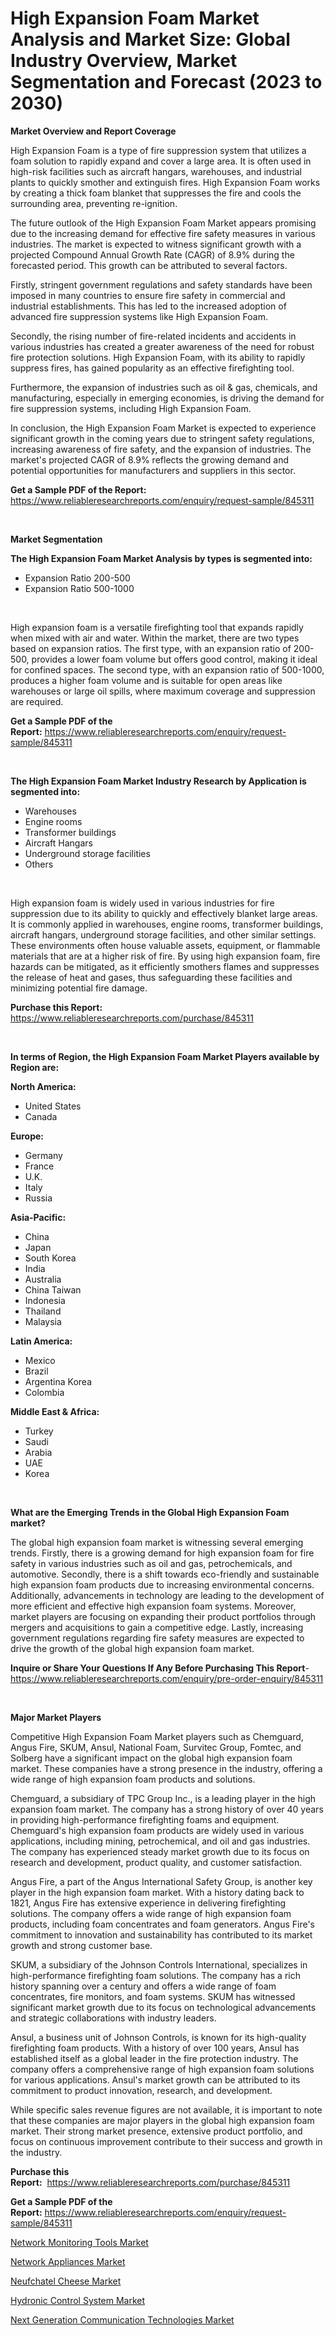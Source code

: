 <p><h1>High Expansion Foam Market Analysis and Market Size: Global Industry Overview, Market Segmentation and Forecast (2023 to 2030)</h1></p><p><strong>Market Overview and Report Coverage</strong></p>
<p><p>High Expansion Foam is a type of fire suppression system that utilizes a foam solution to rapidly expand and cover a large area. It is often used in high-risk facilities such as aircraft hangars, warehouses, and industrial plants to quickly smother and extinguish fires. High Expansion Foam works by creating a thick foam blanket that suppresses the fire and cools the surrounding area, preventing re-ignition.</p><p>The future outlook of the High Expansion Foam Market appears promising due to the increasing demand for effective fire safety measures in various industries. The market is expected to witness significant growth with a projected Compound Annual Growth Rate (CAGR) of 8.9% during the forecasted period. This growth can be attributed to several factors.</p><p>Firstly, stringent government regulations and safety standards have been imposed in many countries to ensure fire safety in commercial and industrial establishments. This has led to the increased adoption of advanced fire suppression systems like High Expansion Foam.</p><p>Secondly, the rising number of fire-related incidents and accidents in various industries has created a greater awareness of the need for robust fire protection solutions. High Expansion Foam, with its ability to rapidly suppress fires, has gained popularity as an effective firefighting tool.</p><p>Furthermore, the expansion of industries such as oil & gas, chemicals, and manufacturing, especially in emerging economies, is driving the demand for fire suppression systems, including High Expansion Foam.</p><p>In conclusion, the High Expansion Foam Market is expected to experience significant growth in the coming years due to stringent safety regulations, increasing awareness of fire safety, and the expansion of industries. The market's projected CAGR of 8.9% reflects the growing demand and potential opportunities for manufacturers and suppliers in this sector.</p></p>
<p><strong>Get a Sample PDF of the Report:</strong> <a href="https://www.reliableresearchreports.com/enquiry/request-sample/845311">https://www.reliableresearchreports.com/enquiry/request-sample/845311</a></p>
<p>&nbsp;</p>
<p><strong>Market Segmentation</strong></p>
<p><strong>The High Expansion Foam Market Analysis by types is segmented into:</strong></p>
<p><ul><li>Expansion Ratio 200-500</li><li>Expansion Ratio 500-1000</li></ul></p>
<p>&nbsp;</p>
<p><p>High expansion foam is a versatile firefighting tool that expands rapidly when mixed with air and water. Within the market, there are two types based on expansion ratios. The first type, with an expansion ratio of 200-500, provides a lower foam volume but offers good control, making it ideal for confined spaces. The second type, with an expansion ratio of 500-1000, produces a higher foam volume and is suitable for open areas like warehouses or large oil spills, where maximum coverage and suppression are required.</p></p>
<p><strong>Get a Sample PDF of the Report:</strong>&nbsp;<a href="https://www.reliableresearchreports.com/enquiry/request-sample/845311">https://www.reliableresearchreports.com/enquiry/request-sample/845311</a></p>
<p>&nbsp;</p>
<p><strong>The High Expansion Foam Market Industry Research by Application is segmented into:</strong></p>
<p><ul><li>Warehouses</li><li>Engine rooms</li><li>Transformer buildings</li><li>Aircraft Hangars</li><li>Underground storage facilities</li><li>Others</li></ul></p>
<p>&nbsp;</p>
<p><p>High expansion foam is widely used in various industries for fire suppression due to its ability to quickly and effectively blanket large areas. It is commonly applied in warehouses, engine rooms, transformer buildings, aircraft hangars, underground storage facilities, and other similar settings. These environments often house valuable assets, equipment, or flammable materials that are at a higher risk of fire. By using high expansion foam, fire hazards can be mitigated, as it efficiently smothers flames and suppresses the release of heat and gases, thus safeguarding these facilities and minimizing potential fire damage.</p></p>
<p><strong>Purchase this Report:</strong>&nbsp; <a href="https://www.reliableresearchreports.com/purchase/845311">https://www.reliableresearchreports.com/purchase/845311</a></p>
<p>&nbsp;</p>
<p><strong>In terms of Region, the High Expansion Foam Market Players available by Region are:</strong></p>
<p>
    <p> <strong> North America: </strong>
        <ul>
            <li>United States</li>
            <li>Canada</li>
        </ul>
        </p> 
    <p> <strong> Europe: </strong>
        <ul>
            <li>Germany</li>
            <li>France</li>
            <li>U.K.</li>
            <li>Italy</li>
            <li>Russia</li>
        </ul>
        </p> 
    <p> <strong> Asia-Pacific: </strong>
        <ul>
            <li>China</li>
            <li>Japan</li>
            <li>South Korea</li>
            <li>India</li>
            <li>Australia</li>
            <li>China Taiwan</li>
            <li>Indonesia</li>
            <li>Thailand</li>
            <li>Malaysia</li>
        </ul>
        </p> 
    <p> <strong> Latin America: </strong>
        <ul>
            <li>Mexico</li>
            <li>Brazil</li>
            <li>Argentina Korea</li>
            <li>Colombia</li>
        </ul>
        </p> 
    <p> <strong> Middle East & Africa: </strong>
        <ul>
            <li>Turkey</li>
            <li>Saudi</li>
            <li>Arabia</li>
            <li>UAE</li>
            <li>Korea</li>
        </ul>
    </p>
    </p>
<p>&nbsp;</p>
<p><strong>What are the Emerging Trends in the Global High Expansion Foam market?</strong></p>
<p><p>The global high expansion foam market is witnessing several emerging trends. Firstly, there is a growing demand for high expansion foam for fire safety in various industries such as oil and gas, petrochemicals, and automotive. Secondly, there is a shift towards eco-friendly and sustainable high expansion foam products due to increasing environmental concerns. Additionally, advancements in technology are leading to the development of more efficient and effective high expansion foam systems. Moreover, market players are focusing on expanding their product portfolios through mergers and acquisitions to gain a competitive edge. Lastly, increasing government regulations regarding fire safety measures are expected to drive the growth of the global high expansion foam market.</p></p>
<p><strong>Inquire or Share Your Questions If Any Before Purchasing This Report</strong>- <a href="https://www.reliableresearchreports.com/enquiry/pre-order-enquiry/845311">https://www.reliableresearchreports.com/enquiry/pre-order-enquiry/845311</a></p>
<p>&nbsp;</p>
<p><strong>Major Market Players</strong></p>
<p><p>Competitive High Expansion Foam Market players such as Chemguard, Angus Fire, SKUM, Ansul, National Foam, Survitec Group, Fomtec, and Solberg have a significant impact on the global high expansion foam market. These companies have a strong presence in the industry, offering a wide range of high expansion foam products and solutions.</p><p>Chemguard, a subsidiary of TPC Group Inc., is a leading player in the high expansion foam market. The company has a strong history of over 40 years in providing high-performance firefighting foams and equipment. Chemguard's high expansion foam products are widely used in various applications, including mining, petrochemical, and oil and gas industries. The company has experienced steady market growth due to its focus on research and development, product quality, and customer satisfaction.</p><p>Angus Fire, a part of the Angus International Safety Group, is another key player in the high expansion foam market. With a history dating back to 1821, Angus Fire has extensive experience in delivering firefighting solutions. The company offers a wide range of high expansion foam products, including foam concentrates and foam generators. Angus Fire's commitment to innovation and sustainability has contributed to its market growth and strong customer base.</p><p>SKUM, a subsidiary of the Johnson Controls International, specializes in high-performance firefighting foam solutions. The company has a rich history spanning over a century and offers a wide range of foam concentrates, fire monitors, and foam systems. SKUM has witnessed significant market growth due to its focus on technological advancements and strategic collaborations with industry leaders.</p><p>Ansul, a business unit of Johnson Controls, is known for its high-quality firefighting foam products. With a history of over 100 years, Ansul has established itself as a global leader in the fire protection industry. The company offers a comprehensive range of high expansion foam solutions for various applications. Ansul's market growth can be attributed to its commitment to product innovation, research, and development.</p><p>While specific sales revenue figures are not available, it is important to note that these companies are major players in the global high expansion foam market. Their strong market presence, extensive product portfolio, and focus on continuous improvement contribute to their success and growth in the industry.</p></p>
<p><strong>Purchase this Report:</strong>&nbsp;&nbsp;<a href="https://www.reliableresearchreports.com/purchase/845311">https://www.reliableresearchreports.com/purchase/845311</a></p>
<p></p>
<p><strong>Get a Sample PDF of the Report:</strong>&nbsp;<a href="https://www.reliableresearchreports.com/enquiry/request-sample/845311">https://www.reliableresearchreports.com/enquiry/request-sample/845311</a></p>
<p><p><a href="https://medium.com/@janrussell6445/network-monitoring-tools-market-competitive-analysis-market-trends-and-forecast-to-2030-0300ae26ad5d">Network Monitoring Tools Market</a></p><p><a href="https://medium.com/@catherinemartinez15/network-appliances-market-competitive-analysis-market-trends-and-forecast-to-2030-1d7776d13f0e">Network Appliances Market</a></p><p><a href="https://medium.com/@jenniferwhite656/neufchatel-cheese-market-insights-into-market-cagr-market-trends-and-growth-strategies-736b84ad05da">Neufchatel Cheese Market</a></p><p><a href="https://medium.com/@kcekkboop72786/hydronic-control-system-market-furnishes-information-on-market-share-market-trends-and-market-162f07374913">Hydronic Control System Market</a></p><p><a href="https://medium.com/@nayelibosco/next-generation-communication-technologies-market-trends-forecast-and-competitive-analysis-to-a819daf4b909">Next Generation Communication Technologies Market</a></p></p>